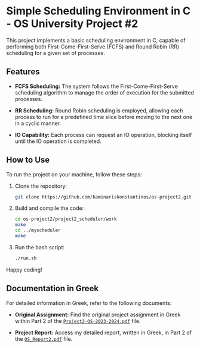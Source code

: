 # Simple Scheduling Environment in C - OS University Project #2

This project implements a basic scheduling environment in C, capable of performing both First-Come-First-Serve (FCFS) and Round Robin (RR) scheduling for a given set of processes.

## Features

- **FCFS Scheduling:** The system follows the First-Come-First-Serve scheduling algorithm to manage the order of execution for the submitted processes.

- **RR Scheduling:** Round Robin scheduling is employed, allowing each process to run for a predefined time slice before moving to the next one in a cyclic manner.

- **IO Capability:** Each process can request an IO operation, blocking itself until the IO operation is completed.

## How to Use

To run the project on your machine, follow these steps:

1. Clone the repository:
   ```bash
   git clone https://github.com/kaminariskonstantinos/os-project2.git
   ```
   
2. Build and compile the code:
   ```bash
   cd os-project2/project2_scheduler/work
   make
   cd ../myscheduler
   make
   ```

3. Run the bash script:
   ```bash
   ./run.sh
   ```

Happy coding!

## Documentation in Greek

For detailed information in Greek, refer to the following documents:

- **Original Assignment:** Find the original project assignment in Greek within Part 2 of the [`Project2-OS-2023-2024.pdf`](Project2-OS-2023-2024.pdf) file.

- **Project Report:** Access my detailed report, written in Greek, in Part 2 of the [`OS_Report2.pdf`](OS_Report2.pdf) file.
